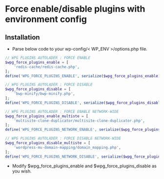 # Force enable/disable plugins with environment config

## Installation

- Parse below code to your wp-config/< WP_ENV >/options.php file.

```PHP
// WPG PLUGINS AUTOLADER : FORCE ENABLE
$wpg_force_plugins_enable = [
	'redis-cache/redis-cache.php',
];
define('WPG_FORCE_PLUGINS_ENABLE', serialize($wpg_force_plugins_enable));

// WPG PLUGINS AUTOLADER : FORCE DISABLE
$wpg_force_plugins_disable = [
	'bwp-minify/bwp-minify.php',
];
define('WPG_FORCE_PLUGINS_DISABLE', serialize($wpg_force_plugins_disable));

// WPG PLUGINS AUTOLADER : FORCE ENABLE NETWORK-WIDE
$wpg_force_plugins_enable_multiste = [
	'multisite-clone-duplicator/multisite-clone-duplicator.php',
];
define('WPG_FORCE_PLUGINS_NETWORK_ENABLE', serialize($wpg_force_plugins_enable_multiste));

// WPG PLUGINS AUTOLADER : FORCE DISABLE NETWORK-WIDE
$wpg_force_plugins_disable_multiste = [
    'wordpress-mu-domain-mapping/domain_mapping.php',
];
define('WPG_FORCE_PLUGINS_NETWORK_DISABLE', serialize($wpg_force_plugins_disable_multiste));
```

- Modify $wpg_force_plugins_enable and $wpg_force_plugins_disable as you wish.
